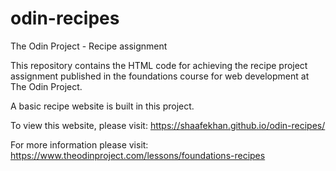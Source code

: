 # odin-recipes
 The Odin Project - Recipe assignment

This repository contains the HTML code for achieving the recipe project assignment published in the foundations course for web development at The Odin Project.

A basic recipe website is built in this project.

To view this website, please visit:  https://shaafekhan.github.io/odin-recipes/

For more information please visit: https://www.theodinproject.com/lessons/foundations-recipes